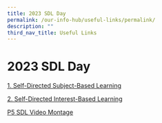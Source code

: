 ```yaml
---
title: 2023 SDL Day
permalink: /our-info-hub/useful-links/permalink/
description: ""
third_nav_title: Useful Links
---
```

# 2023 SDL Day
[1. Self-Directed Subject-Based Learning](https://drive.google.com/drive/folders/1SnuHMMD1jUi18a9qhWo3GUjsAkT39LG8)

[2. Self-Directed Interest-Based Learning](https://drive.google.com/drive/folders/1VBuW92ZTWUGcLqSIdxpIFiZMQKFaMZ_R)

[P5 SDL Video Montage](https://youtu.be/vMNz8pkklwM)